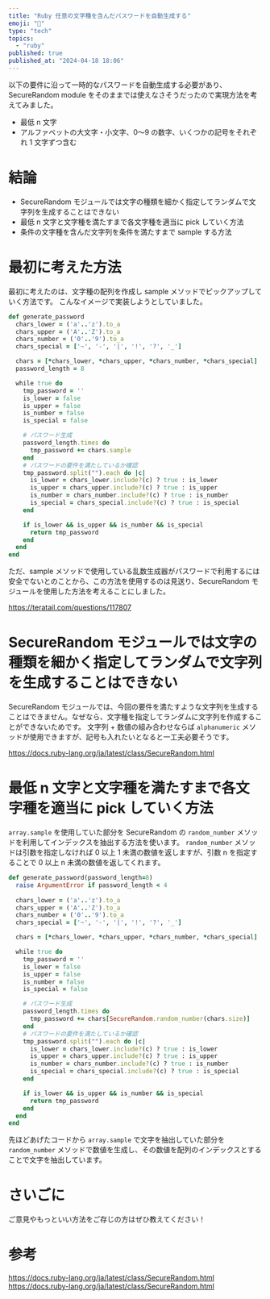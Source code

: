 ```yaml
---
title: "Ruby 任意の文字種を含んだパスワードを自動生成する"
emoji: "🐰"
type: "tech"
topics:
  - "ruby"
published: true
published_at: "2024-04-18 18:06"
---
```


以下の要件に沿って一時的なパスワードを自動生成する必要があり、SecureRandom module をそのままでは使えなさそうだったので実現方法を考えてみました。

- 最低 n 文字
- アルファベットの大文字・小文字、0～9 の数字、いくつかの記号をそれぞれ 1 文字ずつ含む

# 結論
- SecureRandom モジュールでは文字の種類を細かく指定してランダムで文字列を生成することはできない
- 最低 n 文字と文字種を満たすまで各文字種を適当に pick していく方法
- 条件の文字種を含んだ文字列を条件を満たすまで sample する方法

# 最初に考えた方法
最初に考えたのは、文字種の配列を作成し sample メソッドでピックアップしていく方法です。
こんなイメージで実装しようとしていました。

```rb
def generate_password
  chars_lower = ('a'..'z').to_a
  chars_upper = ('A'..'Z').to_a
  chars_number = ('0'..'9').to_a
  chars_special = ['~', '-', '|', '!', '?', '_']

  chars = [*chars_lower, *chars_upper, *chars_number, *chars_special]
  password_length = 8

  while true do
    tmp_password = ''
    is_lower = false
    is_upper = false
    is_number = false
    is_special = false

    # パスワード生成
    password_length.times do
      tmp_password += chars.sample
    end
    # パスワードの要件を満たしているか確認
    tmp_password.split("").each do |c|
      is_lower = chars_lower.include?(c) ? true : is_lower
      is_upper = chars_upper.include?(c) ? true : is_upper
      is_number = chars_number.include?(c) ? true : is_number
      is_special = chars_special.include?(c) ? true : is_special
    end

    if is_lower && is_upper && is_number && is_special
      return tmp_password
    end
  end
end
```

ただ、sample メソッドで使用している乱数生成器がパスワードで利用するには安全でないとのことから、この方法を使用するのは見送り、SecureRandom モジュールを使用した方法を考えることにしました。

https://teratail.com/questions/117807

# SecureRandom モジュールでは文字の種類を細かく指定してランダムで文字列を生成することはできない
SecureRandom モジュールでは、今回の要件を満たすような文字列を生成することはできません。なぜなら、文字種を指定してランダムに文字列を作成することができないためです。
文字列 + 数値の組み合わせならば `alphanumeric` メソッドが使用できますが、記号も入れたいとなると一工夫必要そうです。

https://docs.ruby-lang.org/ja/latest/class/SecureRandom.html

# 最低 n 文字と文字種を満たすまで各文字種を適当に pick していく方法
`array.sample` を使用していた部分を SecureRandom の `random_number` メソッドを利用してインデックスを抽出する方法を使います。
`random_number` メソッドは引数を指定しなければ 0 以上 1 未満の数値を返しますが、引数 n を指定することで 0 以上 n 未満の数値を返してくれます。

```rb
def generate_password(password_length=8)
  raise ArgumentError if password_length < 4
  
  chars_lower = ('a'..'z').to_a
  chars_upper = ('A'..'Z').to_a
  chars_number = ('0'..'9').to_a
  chars_special = ['~', '-', '|', '!', '?', '_']

  chars = [*chars_lower, *chars_upper, *chars_number, *chars_special]

  while true do
    tmp_password = ''
    is_lower = false
    is_upper = false
    is_number = false
    is_special = false

    # パスワード生成
    password_length.times do
      tmp_password += chars[SecureRandom.random_number(chars.size)]
    end
    # パスワードの要件を満たしているか確認
    tmp_password.split("").each do |c|
      is_lower = chars_lower.include?(c) ? true : is_lower
      is_upper = chars_upper.include?(c) ? true : is_upper
      is_number = chars_number.include?(c) ? true : is_number
      is_special = chars_special.include?(c) ? true : is_special
    end

    if is_lower && is_upper && is_number && is_special
      return tmp_password
    end
  end
end
```

先ほどあげたコードから `array.sample` で文字を抽出していた部分を `random_number` メソッドで数値を生成し、その数値を配列のインデックスとすることで文字を抽出しています。

# さいごに
ご意見やもっといい方法をご存じの方はぜひ教えてください！

# 参考

https://docs.ruby-lang.org/ja/latest/class/SecureRandom.html
https://docs.ruby-lang.org/ja/latest/class/SecureRandom.html
